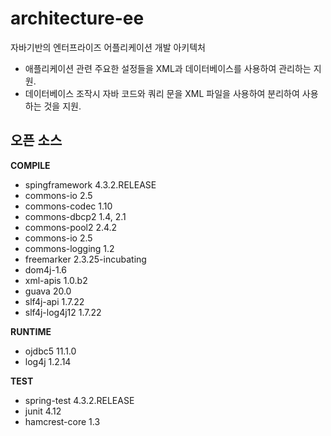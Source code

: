 # architecture-ee

자바기반의 엔터프라이즈 어플리케이션 개발 아키텍처

- 애플리케이션 관련 주요한 설정들을 XML과 데이터베이스를 사용하여 관리하는 지원.
- 데이터베이스 조작시 자바 코드와 쿼리 문을 XML 파일을 사용하여 분리하여 사용하는 것을 지원.


## 오픈 소스 
<b>COMPILE</b>
- spingframework 4.3.2.RELEASE
- commons-io 2.5
- commons-codec 1.10
- commons-dbcp2 1.4, 2.1
- commons-pool2 2.4.2
- commons-io 2.5
- commons-logging 1.2
- freemarker 2.3.25-incubating
- dom4j-1.6
- xml-apis 1.0.b2
- guava 20.0
- slf4j-api 1.7.22
- slf4j-log4j12 1.7.22


<b>RUNTIME</b>
- ojdbc5 11.1.0
- log4j 1.2.14

<b>TEST</b>

- spring-test 4.3.2.RELEASE
- junit 4.12
- hamcrest-core 1.3
